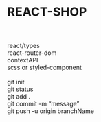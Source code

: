 <h1> REACT-SHOP </h1><br/>
<br/>
react/types<br/>
react-router-dom<br/>
contextAPI<br/>
scss or styled-component<br/>
<br/>
git init<br/>
git status<br/>
git add .<br/>
git commit -m “message”<br/>
git push -u origin branchName<br/>

